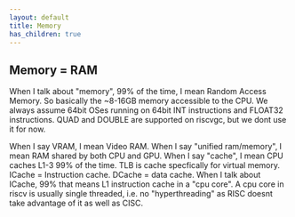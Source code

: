 ```yaml
---
layout: default
title: Memory
has_children: true
---
```

## Memory = RAM
When I talk about "memory", 99% of the time, I mean Random Access Memory. So basically the ~8-16GB memory accessible to the CPU. We always assume 64bit OSes running on 64bit INT instructions and FLOAT32 instructions. QUAD and DOUBLE are supported on riscvgc, but we dont use it for now.

When I say VRAM, I mean Video RAM. When I say "unified ram/memory", I mean RAM shared by both CPU and GPU. When I say "cache", I mean CPU caches L1-3 99% of the time. TLB is cache specfically for virtual memory. ICache = Instruction cache. DCache = data cache. When I talk about ICache, 99% that means L1 instruction cache in a "cpu core". A cpu core in riscv is usually single threaded, i.e. no "hyperthreading" as RISC doesnt take advantage of it as well as CISC.
